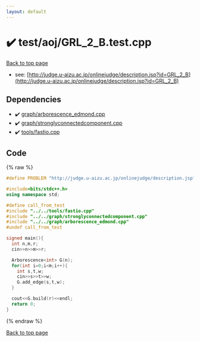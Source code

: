 ```yaml
---
layout: default
---
```


<!-- mathjax config similar to math.stackexchange -->
<script type="text/javascript" async
  src="https://cdnjs.cloudflare.com/ajax/libs/mathjax/2.7.5/MathJax.js?config=TeX-MML-AM_CHTML">
</script>
<script type="text/x-mathjax-config">
  MathJax.Hub.Config({
    TeX: { equationNumbers: { autoNumber: "AMS" }},
    tex2jax: {
      inlineMath: [ ['$','$'] ],
      processEscapes: true
    },
    "HTML-CSS": { matchFontHeight: false },
    displayAlign: "left",
    displayIndent: "2em"
  });
</script>

<script type="text/javascript" src="https://cdnjs.cloudflare.com/ajax/libs/jquery/3.4.1/jquery.min.js"></script>
<script src="https://cdn.jsdelivr.net/npm/jquery-balloon-js@1.1.2/jquery.balloon.min.js" integrity="sha256-ZEYs9VrgAeNuPvs15E39OsyOJaIkXEEt10fzxJ20+2I=" crossorigin="anonymous"></script>
<script type="text/javascript" src="../../../assets/js/copy-button.js"></script>
<link rel="stylesheet" href="../../../assets/css/copy-button.css" />


# :heavy_check_mark: test/aoj/GRL_2_B.test.cpp


[Back to top page](../../../index.html)

* see: [http://judge.u-aizu.ac.jp/onlinejudge/description.jsp?id=GRL_2_B](http://judge.u-aizu.ac.jp/onlinejudge/description.jsp?id=GRL_2_B)


## Dependencies
* :heavy_check_mark: [graph/arborescence_edmond.cpp](../../../library/graph/arborescence_edmond.cpp.html)
* :heavy_check_mark: [graph/stronglyconnectedcomponent.cpp](../../../library/graph/stronglyconnectedcomponent.cpp.html)
* :heavy_check_mark: [tools/fastio.cpp](../../../library/tools/fastio.cpp.html)


## Code
{% raw %}
```cpp
#define PROBLEM "http://judge.u-aizu.ac.jp/onlinejudge/description.jsp?id=GRL_2_B"

#include<bits/stdc++.h>
using namespace std;

#define call_from_test
#include "../../tools/fastio.cpp"
#include "../../graph/stronglyconnectedcomponent.cpp"
#include "../../graph/arborescence_edmond.cpp"
#undef call_from_test

signed main(){
  int n,m,r;
  cin>>n>>m>>r;

  Arborescence<int> G(n);
  for(int i=0;i<m;i++){
    int s,t,w;
    cin>>s>>t>>w;
    G.add_edge(s,t,w);
  }

  cout<<G.build(r)<<endl;
  return 0;
}

```
{% endraw %}

[Back to top page](../../../index.html)

